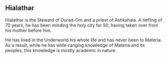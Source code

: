 ## Hialathar

Hialathar is the Steward of Durad-Om and a priest of Ashkahala. A tiefling of 70 years, he has been minding the holy city for 50, having taken over from his mother before him.

He has lived in the Underworld his whole life and has never been to Materia. As a result, while he has wide-ranging knowledge of Materia and its peoples, this knowledge is mostly academic in nature.